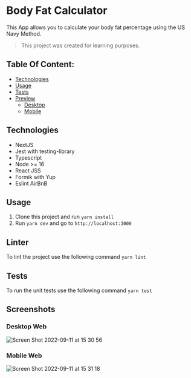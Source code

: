 # Body Fat Calculator
This App allows you to calculate your body fat percentage using the US Navy Method.

> This project was created for learning purposes.

## Table Of Content:
- [Technologies](#technologies)
- [Usage](#usage)
- [Tests](#linter)
- [Preview](#screenshots)
  - [Desktop](#desktop-web)
  - [Mobile](#mobile-web)

## Technologies
- NextJS
- Jest with testing-library
- Typescript
- Node >= 16
- React JSS
- Formik with Yup
- Eslint AirBnB

## Usage
1. Clone this project and run `yarn install`
2. Run `yarn dev` and go to `http://localhost:3000`

## Linter
To lint the project use the following command
`yarn lint`

## Tests
To run the unit tests use the following command
`yarn test`

## Screenshots
### Desktop Web
![Screen Shot 2022-09-11 at 15 30 56](https://user-images.githubusercontent.com/28733681/189551587-8f65e15b-c2d6-45ed-a466-0e928f07e05d.png)
### Mobile Web
![Screen Shot 2022-09-11 at 15 31 18](https://user-images.githubusercontent.com/28733681/189551602-224a0be8-b592-4344-922c-dacddeb37796.png)
